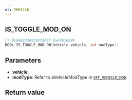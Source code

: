 ```yaml
---
ns: VEHICLE
---
```

## IS_TOGGLE_MOD_ON

```c
// 0x84B233A8C8FC8AE7 0xF0E1689F
BOOL IS_TOGGLE_MOD_ON(Vehicle vehicle, int modType);
```


## Parameters
* **vehicle**: 
* **modType**: Refer to eVehicleModType in [`SET_VEHICLE_MOD`](#_0x6AF0636DDEDCB6DD).

## Return value
